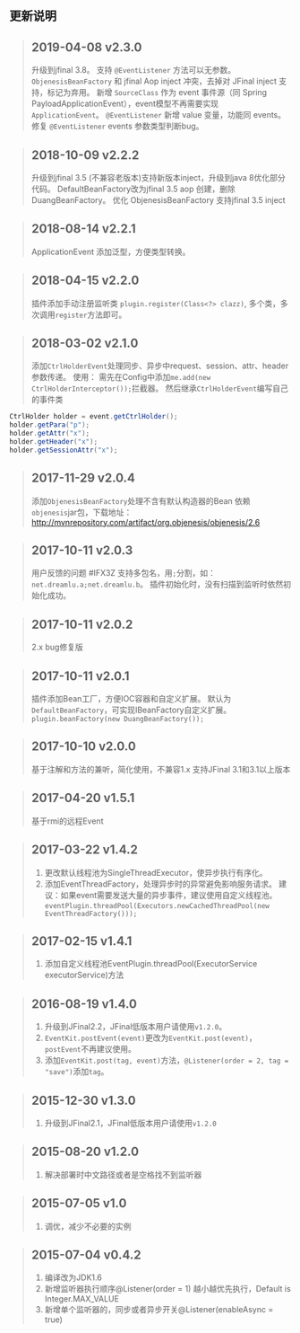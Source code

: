 ## 更新说明
>## 2019-04-08 v2.3.0
> 升级到jfinal 3.8。
> 支持 `@EventListener` 方法可以无参数。
> `ObjenesisBeanFactory` 和 jfinal Aop inject 冲突，去掉对 JFinal inject 支持，标记为弃用。
> 新增 `SourceClass` 作为 event 事件源（同 Spring PayloadApplicationEvent），event模型不再需要实现 `ApplicationEvent`。
> `@EventListener` 新增 value 变量，功能同 events。
> 修复 `@EventListener` events 参数类型判断bug。

>## 2018-10-09 v2.2.2
> 升级到jfinal 3.5 (不兼容老版本)支持新版本inject，升级到java 8优化部分代码。
> DefaultBeanFactory改为jfinal 3.5 aop 创建，删除 DuangBeanFactory。
> 优化 ObjenesisBeanFactory 支持jfinal 3.5 inject

>## 2018-08-14 v2.2.1
> ApplicationEvent 添加泛型，方便类型转换。

>## 2018-04-15 v2.2.0
> 插件添加手动注册监听类 `plugin.register(Class<?> clazz)`, 多个类，多次调用`register`方法即可。

>## 2018-03-02 v2.1.0
>添加`CtrlHolderEvent`处理同步、异步中request、session、attr、header参数传递。
>使用：
>需先在Config中添加`me.add(new CtrlHolderInterceptor());`拦截器。
>然后继承`CtrlHolderEvent`编写自己的事件类
```java
CtrlHolder holder = event.getCtrlHolder();
holder.getPara("p");
holder.getAttr("x");
holder.getHeader("x");
holder.getSessionAttr("x");
```

>## 2017-11-29 v2.0.4
>添加`ObjenesisBeanFactory`处理不含有默认构造器的Bean
>依赖`objenesis`jar包，下载地址：http://mvnrepository.com/artifact/org.objenesis/objenesis/2.6

>## 2017-10-11 v2.0.3
>用户反馈的问题 #IFX3Z
>支持多包名，用`;`分割，如：`net.dreamlu.a;net.dreamlu.b`。
>插件初始化时，没有扫描到监听时依然初始化成功。

>## 2017-10-11 v2.0.2
>2.x bug修复版

>## 2017-10-11 v2.0.1
>插件添加Bean工厂，方便IOC容器和自定义扩展。
>默认为`DefaultBeanFactory`，可实现IBeanFactory自定义扩展。
>`plugin.beanFactory(new DuangBeanFactory());`

>## 2017-10-10 v2.0.0
>基于注解和方法的兼听，简化使用，不兼容1.x
>支持JFinal 3.1和3.1以上版本

>## 2017-04-20 v1.5.1
>基于rmi的远程Event

>## 2017-03-22 v1.4.2
>1. 更改默认线程池为SingleThreadExecutor，使异步执行有序化。
>2. 添加EventThreadFactory，处理异步时的异常避免影响服务请求。
> 建议：如果event需要发送大量的异步事件，建议使用自定义线程池。
> `eventPlugin.threadPool(Executors.newCachedThreadPool(new EventThreadFactory()));`

>## 2017-02-15 v1.4.1
>1. 添加自定义线程池EventPlugin.threadPool(ExecutorService executorService)方法

>## 2016-08-19 v1.4.0
>1. 升级到JFinal2.2，JFinal低版本用户请使用`v1.2.0`。
>2. `EventKit.postEvent(event)`更改为`EventKit.post(event)`，`postEvent`不再建议使用。
>3. 添加`EventKit.post(tag, event)`方法，`@Listener(order = 2, tag = "save")`添加`tag`。

>## 2015-12-30 v1.3.0
>1. 升级到JFinal2.1，JFinal低版本用户请使用`v1.2.0`

>## 2015-08-20 v1.2.0
>1. 解决部署时中文路径或者是空格找不到监听器

>## 2015-07-05 v1.0
>1. 调优，减少不必要的实例

>## 2015-07-04 v0.4.2
>1. 编译改为JDK1.6
>2. 新增监听器执行顺序@Listener(order = 1) 越小越优先执行，Default is Integer.MAX_VALUE
>3. 新增单个监听器的，同步或者异步开关@Listener(enableAsync = true)